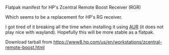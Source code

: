 Flatpak manifest for HP's Zcentral Remote Boost Receiver (RGR)

Which seems to be a replacement for HP's RG receiver.

I got tired of it breaking all the time when installing it using
[AUR](https://github.com/plattfot/rb-rgr-aur) (it does not play nice with wayland). Hopefully this will be
more stable as a flatpak.

Download tarball from
https://www8.hp.com/us/en/workstations/zcentral-remote-boost.html


